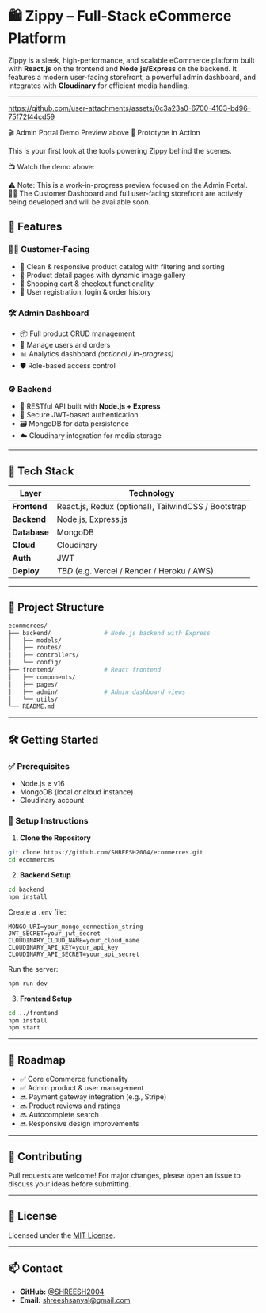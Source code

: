 
# 🛍️ **Zippy – Full-Stack eCommerce Platform**

Zippy is a sleek, high-performance, and scalable eCommerce platform built with **React.js** on the frontend and **Node.js/Express** on the backend. It features a modern user-facing storefront, a powerful admin dashboard, and integrates with **Cloudinary** for efficient media handling.

---
https://github.com/user-attachments/assets/0c3a23a0-6700-4103-bd96-75f72f44cd59


🎬 Admin Portal Demo Preview above
🚀 Prototype in Action

This is your first look at the tools powering Zippy behind the scenes.

📺 Watch the demo above:
<div align="center"> <a href="https://github.com/user-attachments/assets/0c3a23a0-6700-4103-bd96-75f72f44cd59" target="_blank">  </a> </div>
⚠️ Note: This is a work-in-progress preview focused on the Admin Portal.
🧑‍💻 The Customer Dashboard and full user-facing storefront are actively being developed and will be available soon.


## 🚀 Features

### 👨‍💻 Customer-Facing

* 🛒 Clean & responsive product catalog with filtering and sorting
* 📸 Product detail pages with dynamic image gallery
* 🧾 Shopping cart & checkout functionality
* 🔐 User registration, login & order history

### 🛠️ Admin Dashboard

* 📦 Full product CRUD management
* 👥 Manage users and orders
* 📊 Analytics dashboard *(optional / in-progress)*
* 🛡️ Role-based access control

### ⚙️ Backend

* 🔗 RESTful API built with **Node.js + Express**
* 🔐 Secure JWT-based authentication
* 🗃️ MongoDB for data persistence
* ☁️ Cloudinary integration for media storage

---

## 🧰 Tech Stack

| Layer        | Technology                                          |
| ------------ | --------------------------------------------------- |
| **Frontend** | React.js, Redux (optional), TailwindCSS / Bootstrap |
| **Backend**  | Node.js, Express.js                                 |
| **Database** | MongoDB                                             |
| **Cloud**    | Cloudinary                                          |
| **Auth**     | JWT                                                 |
| **Deploy**   | *TBD* (e.g. Vercel / Render / Heroku / AWS)         |

---


## 📁 Project Structure

```bash
ecommerces/
├── backend/               # Node.js backend with Express
│   ├── models/
│   ├── routes/
│   ├── controllers/
│   └── config/
├── frontend/              # React frontend
│   ├── components/
│   ├── pages/
│   ├── admin/             # Admin dashboard views
│   └── utils/
└── README.md
```

---

## 🛠️ Getting Started

### ✅ Prerequisites

* Node.js ≥ v16
* MongoDB (local or cloud instance)
* Cloudinary account

### 🔧 Setup Instructions

1. **Clone the Repository**

```bash
git clone https://github.com/SHREESH2004/ecommerces.git
cd ecommerces
```

2. **Backend Setup**

```bash
cd backend
npm install
```

Create a `.env` file:

```env
MONGO_URI=your_mongo_connection_string
JWT_SECRET=your_jwt_secret
CLOUDINARY_CLOUD_NAME=your_cloud_name
CLOUDINARY_API_KEY=your_api_key
CLOUDINARY_API_SECRET=your_api_secret
```

Run the server:

```bash
npm run dev
```

3. **Frontend Setup**

```bash
cd ../frontend
npm install
npm start
```

---

## 📍 Roadmap

* ✅ Core eCommerce functionality
* ✅ Admin product & user management
* 🔜 Payment gateway integration (e.g., Stripe)
* 🔜 Product reviews and ratings
* 🔜 Autocomplete search
* 🔜 Responsive design improvements

---

## 🤝 Contributing

Pull requests are welcome!
For major changes, please open an issue to discuss your ideas before submitting.

---

## 📜 License

Licensed under the [MIT License](LICENSE).

---

## 📫 Contact

* **GitHub:** [@SHREESH2004](https://github.com/SHREESH2004)
* **Email:** [shreeshsanyal@gmail.com](mailto:shreeshsanyal@gmail.com)

